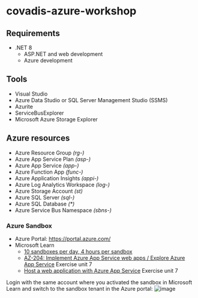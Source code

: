 # covadis-azure-workshop

## Requirements
- .NET 8
  - ASP.NET and web development
  - Azure development

## Tools
- Visual Studio
- Azure Data Studio or SQL Server Management Studio (SSMS)
- Azurite
- ServiceBusExplorer
- Microsoft Azure Storage Explorer

## Azure resources
- Azure Resource Group _(rg-)_
- Azure App Service Plan _(asp-)_
- Azure App Service _(app-)_
- Azure Function App _(func-)_
- Azure Application Insights _(appi-)_
- Azure Log Analytics Workspace _(log-)_
- Azure Storage Account _(st)_
- Azure SQL Server _(sql-)_
- Azure SQL Database _(*)_
- Azure Service Bus Namespace _(sbns-)_

### Azure Sandbox
- Azure Portal: https://portal.azure.com/
- Microsoft Learn
  - [10 sandboxes per day, 4 hours per sandbox](https://community.dynamics.com/blogs/post/?postid=990c7a16-9426-427f-9a2c-a94df8dad1f5)
  - [AZ-204: Implement Azure App Service web apps / Explore Azure App Service](https://learn.microsoft.com/en-us/training/modules/introduction-to-azure-app-service/1-introduction) Exercise unit 7
  - [Host a web application with Azure App Service](https://learn.microsoft.com/en-us/training/modules/host-a-web-app-with-azure-app-service/1-introduction) Exercise unit 7

Login with the same account where you activated the sandbox in Microsoft Learn and switch to the sandbox tenant in the Azure portal:
 ![image](https://github.com/user-attachments/assets/bfd5b860-974a-45d5-bde1-3541104883c4)
